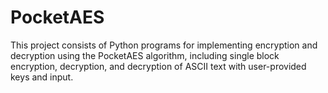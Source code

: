 # PocketAES
This project consists of Python programs for implementing encryption and decryption using the PocketAES algorithm, including single block encryption, decryption, and decryption of ASCII text with user-provided keys and input.
